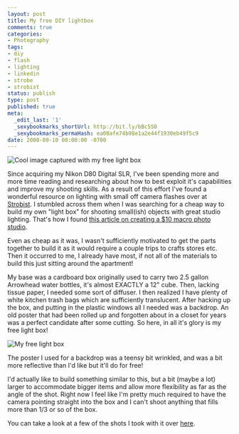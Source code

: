 ```yaml
---
layout: post
title: My free DIY lightbox
comments: true
categories:
- Photography
tags:
- diy
- flash
- lighting
- linkedin
- strobe
- strobist
status: publish
type: post
published: true
meta:
  _edit_last: '1'
  _sexybookmarks_shortUrl: http://bit.ly/bBc5SO
  _sexybookmarks_permaHash: ea08afe74b98e1a2e44f1930eb49f5c9
date: 2008-09-10 00:00:00 -0700
---
```

<img src="http://farm4.static.flickr.com/3169/2846276120_2d543fceff.jpg" alt="Cool image captured with my free light box" />

Since acquiring my Nikon D80 Digital SLR, I've been spending more and more time reading and researching about how to best exploit it's capabilities and improve my shooting skills.  As a result of this effort I've found a wonderful resource on lighting with small off camera flashes over at <a href="http://strobist.blogspot.com/">Strobist</a>.  I stumbled across them when I was searching for a cheap way to build my own "light box" for shooting small(ish) objects with great studio lighting.  That's how I found <a href="http://strobist.blogspot.com/2006/07/how-to-diy-10-macro-photo-studio.html">this article on creating a $10 macro photo studio</a>.

Even as cheap as it was, I wasn't sufficiently motivated to get the parts together to build it as it would require a couple trips to crafts stores etc.  Then it occurred to me, I already have most, if not all of the materials to build this just sitting around the apartment!

My base was a cardboard box originally used to carry two 2.5 gallon Arrowhead water bottles, it's almost EXACTLY a 12" cube.  Then, lacking tissue paper, I needed some sort of diffuser.  I then realized I have plenty of white kitchen trash bags which are sufficiently translucent.  After hacking up the box, and putting in the plastic windows all I needed was a backdrop.  An old poster that had been rolled up and forgotten about in a closet for years was a perfect candidate after some cutting.  So here, in all it's glory is my free light box!

<img src="http://farm4.static.flickr.com/3219/2846276906_50e43c08a4.jpg" alt="My free light box" />

The poster I used for a backdrop was a teensy bit wrinkled, and was a bit more reflective than I'd like but it'll do for free!

I'd actually like to build something similar to this, but a bit (maybe a lot) larger to accommodate bigger items and allow more flexibility as far as the angle of the shot.  Right now I feel like I'm pretty much required to have the camera pointing straight into the box and I can't shoot anything that fills more than 1/3 or so of the box.

You can take a look at a few of the shots I took with it over <a href="http://www.flickr.com/photos/30398978@N04/sets/72157607215115568/">here</a>.
